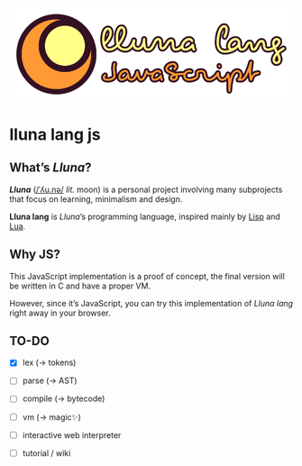 ![logo](logo.svg)

# lluna lang js

## What’s *Lluna*?

***Lluna*** ([/ˈʎu.nə/](https://en.wiktionary.org/wiki/lluna) *lit.* moon) is a personal project involving many subprojects that focus on learning, minimalism and design.

**Lluna lang** is *Lluna*’s programming language, inspired mainly by [Lisp](https://en.wikipedia.org/wiki/Lisp_(programming_language)) and [Lua](https://en.wikipedia.org/wiki/Lua_(programming_language)).

## Why JS?

This JavaScript implementation is a proof of concept, the final version will be written in C and have a proper VM.

However, since it’s JavaScript, you can try this implementation of *Lluna lang* right away in your browser.

## TO-DO

- [x] lex (→ tokens)

- [ ] parse (→ AST)

- [ ] compile (→ bytecode)

- [ ] vm (→ magic✨)

- [ ] interactive web interpreter

- [ ] tutorial / wiki
